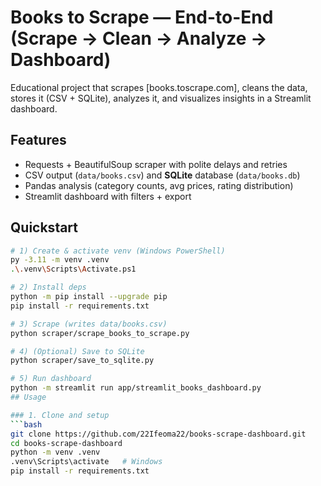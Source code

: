 # Books to Scrape — End-to-End (Scrape → Clean → Analyze → Dashboard)

Educational project that scrapes [books.toscrape.com], cleans the data, stores it (CSV + SQLite), analyzes it, and visualizes insights in a Streamlit dashboard.

## Features
- Requests + BeautifulSoup scraper with polite delays and retries
- CSV output (`data/books.csv`) and **SQLite** database (`data/books.db`)
- Pandas analysis (category counts, avg prices, rating distribution)
- Streamlit dashboard with filters + export

## Quickstart

```bash
# 1) Create & activate venv (Windows PowerShell)
py -3.11 -m venv .venv
.\.venv\Scripts\Activate.ps1

# 2) Install deps
python -m pip install --upgrade pip
pip install -r requirements.txt

# 3) Scrape (writes data/books.csv)
python scraper/scrape_books_to_scrape.py

# 4) (Optional) Save to SQLite
python scraper/save_to_sqlite.py

# 5) Run dashboard
python -m streamlit run app/streamlit_books_dashboard.py
## Usage

### 1. Clone and setup
```bash
git clone https://github.com/22Ifeoma22/books-scrape-dashboard.git
cd books-scrape-dashboard
python -m venv .venv
.venv\Scripts\activate   # Windows
pip install -r requirements.txt
